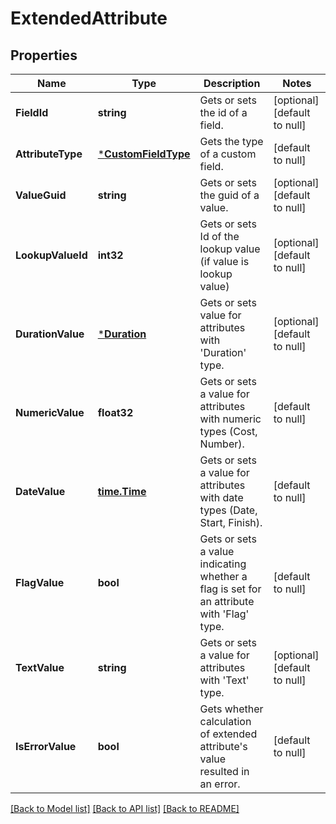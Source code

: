 # ExtendedAttribute

## Properties
Name | Type | Description | Notes
------------ | ------------- | ------------- | -------------
**FieldId** | **string** | Gets or sets the id of a field. | [optional] [default to null]
**AttributeType** | [***CustomFieldType**](CustomFieldType.md) | Gets the type of a custom field. | [default to null]
**ValueGuid** | **string** | Gets or sets the guid of a value. | [optional] [default to null]
**LookupValueId** | **int32** | Gets or sets Id of the lookup value (if value is lookup value) | [optional] [default to null]
**DurationValue** | [***Duration**](Duration.md) | Gets or sets value for attributes with &#39;Duration&#39; type. | [optional] [default to null]
**NumericValue** | **float32** | Gets or sets a value for attributes with numeric types (Cost, Number). | [default to null]
**DateValue** | [**time.Time**](time.Time.md) | Gets or sets a value for attributes with date types (Date, Start, Finish). | [default to null]
**FlagValue** | **bool** | Gets or sets a value indicating whether a flag is set for an attribute with &#39;Flag&#39; type. | [default to null]
**TextValue** | **string** | Gets or sets a value for attributes with &#39;Text&#39; type. | [optional] [default to null]
**IsErrorValue** | **bool** | Gets whether calculation of extended attribute&#39;s value resulted in an error.              | [default to null]

[[Back to Model list]](../README.md#documentation-for-models) [[Back to API list]](../README.md#documentation-for-api-endpoints) [[Back to README]](../README.md)


